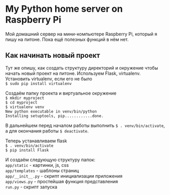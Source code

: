 # My Python home server on Raspberry Pi
Мой домашний сервер на мини-компьютере Raspberry Pi, который я пишу на питоне.
Пока ещё полезных функций в нём нет.

Как начинать новый проект
-------------------------
Тут же опишу, как создать структуру директорий и окружение чтобы начать новый проект на питоне. Используем Flask, virtualenv.  
Установить virtualenv, если его не было  
`$ sudo pip install virtualenv`

Создаём папку проекта и виртуальное окружение  
`$ mkdir myproject`  
`$ cd myproject`  
`$ virtualenv venv`  
`New python executable in venv/bin/python`  
`Installing setuptools, pip............done.`

В дальнейшем перед началом работы выполнить `$ . venv/bin/activate`, а для окончания работы `$ deactivate`.

Теперь устанавливаем flask  
`$ . venv/bin/activate`  
`$ pip install Flask`

И создаём следующую структуру папок:  
`app/static` - картинки, js, css  
`app/templates` - шаблоны страниц  
`app/__init__.py` - скрипт инициализации приложения  
`app/views.py` - простейшая функция представления  
`run.py` - скрипт запуска
